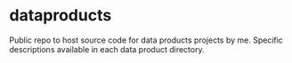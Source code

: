 dataproducts
============

Public repo to host source code for data products projects by me.
Specific descriptions available in each data product directory.
